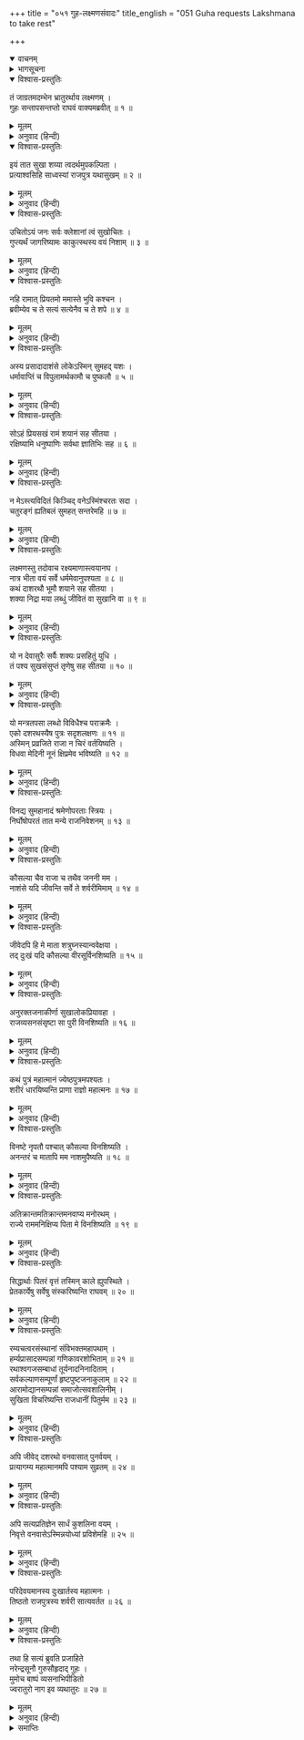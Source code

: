 +++
title = "०५१ गुह-लक्ष्मणसंवादः"
title_english = "051 Guha requests Lakshmana to take rest"

+++
<details open><summary>वाचनम्</summary>
<div caption="श्रीराम-हरिसीताराममूर्ति-घनपाठिभ्यां वचनम्" class="audioEmbed" src="https://archive.org/download/Ramayana-recitation-Sriram-harisItArAmamUrti-Ghanapaati-v2/Kanda_2/Kanda_2_AYK-051-Guha_Lakshmana_Samvadhaha.mp3"></div>
</details>

<details><summary>भागसूचना</summary>

51. निषादराज गुहके समक्ष लक्ष्मणका विलाप
</details>

<details open><summary>विश्वास-प्रस्तुतिः</summary>

तं जाग्रतमदम्भेन भ्रातुरर्थाय लक्ष्मणम् ।  
गुहः सन्तापसन्तप्तो राघवं वाक्यमब्रवीत् ॥ १ ॥
</details>

<details><summary>मूलम्</summary>

तं जाग्रतमदम्भेन भ्रातुरर्थाय लक्ष्मणम् ।  
गुहः सन्तापसन्तप्तो राघवं वाक्यमब्रवीत् ॥ १ ॥
</details>

<details><summary>अनुवाद (हिन्दी)</summary>

लक्ष्मणको अपने भाईके लिये स्वाभाविक अनुरागसे जागते देख निषादराज गुहको बड़ा संताप हुआ । उसने रघुकुलनन्दन लक्ष्मणसे कहा— ॥ १ ॥
</details>

<details open><summary>विश्वास-प्रस्तुतिः</summary>

इयं तात सुखा शय्या त्वदर्थमुपकल्पिता ।  
प्रत्याश्वसिहि साध्वस्यां राजपुत्र यथासुखम् ॥ २ ॥
</details>

<details><summary>मूलम्</summary>

इयं तात सुखा शय्या त्वदर्थमुपकल्पिता ।  
प्रत्याश्वसिहि साध्वस्यां राजपुत्र यथासुखम् ॥ २ ॥
</details>

<details><summary>अनुवाद (हिन्दी)</summary>

‘तात! राजकुमार! तुम्हारे लिये यह आराम देनेवाली शय्या तैयार है, इसपर सुखपूर्वक सोकर भलीभाँति विश्राम कर लो ॥ २ ॥
</details>

<details open><summary>विश्वास-प्रस्तुतिः</summary>

उचितोऽयं जनः सर्वः क्लेशानां त्वं सुखोचितः ।  
गुप्त्यर्थं जागरिष्यामः काकुत्स्थस्य वयं निशाम् ॥ ३ ॥
</details>

<details><summary>मूलम्</summary>

उचितोऽयं जनः सर्वः क्लेशानां त्वं सुखोचितः ।  
गुप्त्यर्थं जागरिष्यामः काकुत्स्थस्य वयं निशाम् ॥ ३ ॥
</details>

<details><summary>अनुवाद (हिन्दी)</summary>

‘यह (मैं) सेवक तथा इसके साथके सब लोग वनवासी होनेके कारण सब प्रकारके क्लेश सहन करनेके योग्य हैं (क्योंकि हम सबको कष्ट सहनेका अभ्यास है), परंतु तुम सुखमें ही पले हो, अतः उसीके योग्य हो (इसलिये सो जाओ) । हम सब लोग श्रीरामचन्द्रजीकी रक्षाके लिये रातभर जागते रहेंगे ॥ ३ ॥
</details>

<details open><summary>विश्वास-प्रस्तुतिः</summary>

नहि रामात् प्रियतमो ममास्ते भुवि कश्चन ।  
ब्रवीम्येव च ते सत्यं सत्येनैव च ते शपे ॥ ४ ॥
</details>

<details><summary>मूलम्</summary>

नहि रामात् प्रियतमो ममास्ते भुवि कश्चन ।  
ब्रवीम्येव च ते सत्यं सत्येनैव च ते शपे ॥ ४ ॥
</details>

<details><summary>अनुवाद (हिन्दी)</summary>

‘मैं सत्यकी ही शपथ खाकर तुमसे सत्य कहता हूँ कि इस भूतलपर मुझे श्रीरामसे बढ़कर प्रिय दूसरा कोई नहीं है ॥ ४ ॥
</details>

<details open><summary>विश्वास-प्रस्तुतिः</summary>

अस्य प्रसादादाशंसे लोकेऽस्मिन् सुमहद् यशः ।  
धर्मावाप्तिं च विपुलामर्थकामौ च पुष्कलौ ॥ ५ ॥
</details>

<details><summary>मूलम्</summary>

अस्य प्रसादादाशंसे लोकेऽस्मिन् सुमहद् यशः ।  
धर्मावाप्तिं च विपुलामर्थकामौ च पुष्कलौ ॥ ५ ॥
</details>

<details><summary>अनुवाद (हिन्दी)</summary>

‘इन श्रीरघुनाथजीके प्रसादसे ही मैं इस लोकमें महान् यश, विपुल धर्म-लाभ तथा प्रचुर अर्थ एवं भोग्य वस्तु पानेकी आशा करता हूँ ॥ ५ ॥
</details>

<details open><summary>विश्वास-प्रस्तुतिः</summary>

सोऽहं प्रियसखं रामं शयानं सह सीतया ।  
रक्षिष्यामि धनुष्पाणिः सर्वथा ज्ञातिभिः सह ॥ ६ ॥
</details>

<details><summary>मूलम्</summary>

सोऽहं प्रियसखं रामं शयानं सह सीतया ।  
रक्षिष्यामि धनुष्पाणिः सर्वथा ज्ञातिभिः सह ॥ ६ ॥
</details>

<details><summary>अनुवाद (हिन्दी)</summary>

‘अतः मैं अपने बन्धु-बान्धवोंके साथ हाथमें धनुष लेकर सीतासहित सोये हुए प्रियसखा श्रीरामकी सब प्रकारसे रक्षा करूँगा ॥ ६ ॥
</details>

<details open><summary>विश्वास-प्रस्तुतिः</summary>

न मेऽस्त्यविदितं किञ्चिद् वनेऽस्मिंश्चरतः सदा ।  
चतुरङ्गं ह्यतिबलं सुमहत् सन्तरेमहि ॥ ७ ॥
</details>

<details><summary>मूलम्</summary>

न मेऽस्त्यविदितं किञ्चिद् वनेऽस्मिंश्चरतः सदा ।  
चतुरङ्गं ह्यतिबलं सुमहत् सन्तरेमहि ॥ ७ ॥
</details>

<details><summary>अनुवाद (हिन्दी)</summary>

‘इस वनमें सदा विचरते रहनेके कारण मुझसे यहाँकी कोई बात छिपी नहीं है । हमलोग यहाँ शत्रुकी अत्यन्त शक्तिशालिनी विशाल चतुरङ्गिणी सेनाको भी अनायास ही जीत लेंगे’ ॥ ७ ॥
</details>

<details open><summary>विश्वास-प्रस्तुतिः</summary>

लक्ष्मणस्तु तदोवाच रक्ष्यमाणास्त्वयानघ ।  
नात्र भीता वयं सर्वे धर्ममेवानुपश्यता ॥ ८ ॥  
कथं दाशरथौ भूमौ शयाने सह सीतया ।  
शक्या निद्रा मया लब्धुं जीवितं वा सुखानि वा ॥ ९ ॥
</details>

<details><summary>मूलम्</summary>

लक्ष्मणस्तु तदोवाच रक्ष्यमाणास्त्वयानघ ।  
नात्र भीता वयं सर्वे धर्ममेवानुपश्यता ॥ ८ ॥  
कथं दाशरथौ भूमौ शयाने सह सीतया ।  
शक्या निद्रा मया लब्धुं जीवितं वा सुखानि वा ॥ ९ ॥
</details>

<details><summary>अनुवाद (हिन्दी)</summary>

यह सुनकर लक्ष्मणने कहा—‘निष्पाप निषादराज! तुम धर्मपर ही दृष्टि रखते हुए हमारी रक्षा करते हो, इसलिये इस स्थानपर हम सब लोगोंके लिये कोई भय नहीं है । फिर भी जब महाराज दशरथके ज्येष्ठ पुत्र सीताके साथ भूमिपर शयन कर रहे हैं, तब मेरे लिये उत्तम शय्यापर सोकर नींद लेना, जीवन-धारणके लिये स्वादिष्ट अन्न खाना अथवा दूसरे-दूसरे सुखोंको भोगना कैसे सम्भव हो सकता है? ॥ ८-९ ॥
</details>

<details open><summary>विश्वास-प्रस्तुतिः</summary>

यो न देवासुरैः सर्वैः शक्यः प्रसहितुं युधि ।  
तं पश्य सुखसंसुप्तं तृणेषु सह सीतया ॥ १० ॥
</details>

<details><summary>मूलम्</summary>

यो न देवासुरैः सर्वैः शक्यः प्रसहितुं युधि ।  
तं पश्य सुखसंसुप्तं तृणेषु सह सीतया ॥ १० ॥
</details>

<details><summary>अनुवाद (हिन्दी)</summary>

‘देखो! सम्पूर्ण देवता और असुर मिलकर भी युद्धमें जिनके वेगको नहीं सह सकते, वे ही श्रीराम इस समय सीताके साथ तिनकोंके ऊपर सुखसे सो रहे हैं ॥ १० ॥
</details>

<details open><summary>विश्वास-प्रस्तुतिः</summary>

यो मन्त्रतपसा लब्धो विविधैश्च पराक्रमैः ।  
एको दशरथस्यैष पुत्रः सदृशलक्षणः ॥ ११ ॥  
अस्मिन् प्रव्रजिते राजा न चिरं वर्तयिष्यति ।  
विधवा मेदिनी नूनं क्षिप्रमेव भविष्यति ॥ १२ ॥
</details>

<details><summary>मूलम्</summary>

यो मन्त्रतपसा लब्धो विविधैश्च पराक्रमैः ।  
एको दशरथस्यैष पुत्रः सदृशलक्षणः ॥ ११ ॥  
अस्मिन् प्रव्रजिते राजा न चिरं वर्तयिष्यति ।  
विधवा मेदिनी नूनं क्षिप्रमेव भविष्यति ॥ १२ ॥
</details>

<details><summary>अनुवाद (हिन्दी)</summary>

‘गायत्री आदि मन्त्रोंके जप, कृच्छ्रचान्द्रायण आदि तप तथा नाना प्रकारके पराक्रम (यज्ञानुष्ठान आदि प्रयत्न) करनेसे जो महाराज दशरथको अपने समान उत्तम लक्षणोंसे युक्त ज्येष्ठ पुत्रके रूपमें प्राप्त हुए हैं, उन्हीं इन श्रीरामके वनमें आ जानेसे अब राजा दशरथ अधिक कालतक जीवन धारण नहीं कर सकेंगे । जान पड़ता है, निश्चय ही यह पृथ्वी अब शीघ्र विधवा हो जायगी ॥ ११-१२ ॥
</details>

<details open><summary>विश्वास-प्रस्तुतिः</summary>

विनद्य सुमहानादं श्रमेणोपरताः स्त्रियः ।  
निर्घोषोपरतं तात मन्ये राजनिवेशनम् ॥ १३ ॥
</details>

<details><summary>मूलम्</summary>

विनद्य सुमहानादं श्रमेणोपरताः स्त्रियः ।  
निर्घोषोपरतं तात मन्ये राजनिवेशनम् ॥ १३ ॥
</details>

<details><summary>अनुवाद (हिन्दी)</summary>

‘तात! रनिवासकी स्त्रियाँ बड़े जोरसे आर्तनाद करके अधिक श्रमके कारण अब चुप हो गयी होंगी । मैं समझता हूँ, राजभवनका हाहाकार और चीत्कार अब शान्त हो गया होगा ॥ १३ ॥
</details>

<details open><summary>विश्वास-प्रस्तुतिः</summary>

कौसल्या चैव राजा च तथैव जननी मम ।  
नाशंसे यदि जीवन्ति सर्वे ते शर्वरीमिमाम् ॥ १४ ॥
</details>

<details><summary>मूलम्</summary>

कौसल्या चैव राजा च तथैव जननी मम ।  
नाशंसे यदि जीवन्ति सर्वे ते शर्वरीमिमाम् ॥ १४ ॥
</details>

<details><summary>अनुवाद (हिन्दी)</summary>

‘महारानी कौसल्या, राजा दशरथ तथा मेरी माता सुमित्रा—ये सब लोग आजकी राततक जीवित रहेंगे या नहीं, यह मैं नहीं कह सकता ॥ १४ ॥
</details>

<details open><summary>विश्वास-प्रस्तुतिः</summary>

जीवेदपि हि मे माता शत्रुघ्नस्यान्ववेक्षया ।  
तद् दुःखं यदि कौसल्या वीरसूर्विनशिष्यति ॥ १५ ॥
</details>

<details><summary>मूलम्</summary>

जीवेदपि हि मे माता शत्रुघ्नस्यान्ववेक्षया ।  
तद् दुःखं यदि कौसल्या वीरसूर्विनशिष्यति ॥ १५ ॥
</details>

<details><summary>अनुवाद (हिन्दी)</summary>

‘शत्रुघ्नकी बाट देखनेके कारण सम्भव है मेरी माता जीवित रह जाय, परंतु यदि वीरजननी कौसल्या श्रीरामके विरहमें नष्ट हो जायँगी तो यह हमलोगोंके लिये बड़े दुःखकी बात होगी ॥ १५ ॥
</details>

<details open><summary>विश्वास-प्रस्तुतिः</summary>

अनुरक्तजनाकीर्णा सुखालोकप्रियावहा ।  
राजव्यसनसंसृष्टा सा पुरी विनशिष्यति ॥ १६ ॥
</details>

<details><summary>मूलम्</summary>

अनुरक्तजनाकीर्णा सुखालोकप्रियावहा ।  
राजव्यसनसंसृष्टा सा पुरी विनशिष्यति ॥ १६ ॥
</details>

<details><summary>अनुवाद (हिन्दी)</summary>

‘जिसमें श्रीरामके अनुरागी मनुष्य भरे हुए हैं तथा जो सदा सुखका दर्शनरूप प्रिय वस्तुकी प्राप्ति करानेवाली रही है, वह अयोध्यापुरी राजा दशरथके निधनजनित दुःखसे युक्त होकर नष्ट हो जायगी ॥ १६ ॥
</details>

<details open><summary>विश्वास-प्रस्तुतिः</summary>

कथं पुत्रं महात्मानं ज्येष्ठपुत्रमपश्यतः ।  
शरीरं धारयिष्यन्ति प्राणा राज्ञो महात्मनः ॥ १७ ॥
</details>

<details><summary>मूलम्</summary>

कथं पुत्रं महात्मानं ज्येष्ठपुत्रमपश्यतः ।  
शरीरं धारयिष्यन्ति प्राणा राज्ञो महात्मनः ॥ १७ ॥
</details>

<details><summary>अनुवाद (हिन्दी)</summary>

‘अपने ज्येष्ठ पुत्र महात्मा श्रीरामको न देखनेपर महामना राजा दशरथके प्राण उनके शरीरमें कैसे टिके रह सकेंगे ॥ १७ ॥
</details>

<details open><summary>विश्वास-प्रस्तुतिः</summary>

विनष्टे नृपतौ पश्चात् कौसल्या विनशिष्यति ।  
अनन्तरं च मातापि मम नाशमुपैष्यति ॥ १८ ॥
</details>

<details><summary>मूलम्</summary>

विनष्टे नृपतौ पश्चात् कौसल्या विनशिष्यति ।  
अनन्तरं च मातापि मम नाशमुपैष्यति ॥ १८ ॥
</details>

<details><summary>अनुवाद (हिन्दी)</summary>

‘महाराजके नष्ट होनेपर देवी कौसल्या भी नष्ट हो जायँगी । तदनन्तर मेरी माता सुमित्रा भी नष्ट हुए बिना नहीं रहेंगी ॥ १८ ॥
</details>

<details open><summary>विश्वास-प्रस्तुतिः</summary>

अतिक्रान्तमतिक्रान्तमनवाप्य मनोरथम् ।  
राज्ये राममनिक्षिप्य पिता मे विनशिष्यति ॥ १९ ॥
</details>

<details><summary>मूलम्</summary>

अतिक्रान्तमतिक्रान्तमनवाप्य मनोरथम् ।  
राज्ये राममनिक्षिप्य पिता मे विनशिष्यति ॥ १९ ॥
</details>

<details><summary>अनुवाद (हिन्दी)</summary>

‘(महाराजकी इच्छा थी कि श्रीरामको राज्यपर अभिषिक्त करूँ) अपने उस मनोरथको न पाकर श्रीरामको राज्यपर स्थापित किये बिना ही ‘हाय! मेरा सब कुछ नष्ट हो गया, नष्ट हो गया’ ऐसा कहते हुए मेरे पिताजी अपने प्राणोंका परित्याग कर देंगे ॥ १९ ॥
</details>

<details open><summary>विश्वास-प्रस्तुतिः</summary>

सिद्धार्थाः पितरं वृत्तं तस्मिन् काले ह्युपस्थिते ।  
प्रेतकार्येषु सर्वेषु संस्करिष्यन्ति राघवम् ॥ २० ॥
</details>

<details><summary>मूलम्</summary>

सिद्धार्थाः पितरं वृत्तं तस्मिन् काले ह्युपस्थिते ।  
प्रेतकार्येषु सर्वेषु संस्करिष्यन्ति राघवम् ॥ २० ॥
</details>

<details><summary>अनुवाद (हिन्दी)</summary>

‘उनकी उस मृत्युका समय उपस्थित होनेपर जो लोग रहेंगे और मेरे मरे हुए पिता रघुकुलशिरोमणि दशरथका सभी प्रेतकार्योंमें संस्कार करेंगे, वे ही सफलमनोरथ और भाग्यशाली हैं ॥ २० ॥
</details>

<details open><summary>विश्वास-प्रस्तुतिः</summary>

रम्यचत्वरसंस्थानां संविभक्तमहापथाम् ।  
हर्म्यप्रासादसम्पन्नां गणिकावरशोभिताम् ॥ २१ ॥  
रथाश्वगजसम्बाधां तूर्यनादनिनादिताम् ।  
सर्वकल्याणसम्पूर्णां हृष्टपुष्टजनाकुलाम् ॥ २२ ॥  
आरामोद्यानसम्पन्नां समाजोत्सवशालिनीम् ।  
सुखिता विचरिष्यन्ति राजधानीं पितुर्मम ॥ २३ ॥
</details>

<details><summary>मूलम्</summary>

रम्यचत्वरसंस्थानां संविभक्तमहापथाम् ।  
हर्म्यप्रासादसम्पन्नां गणिकावरशोभिताम् ॥ २१ ॥  
रथाश्वगजसम्बाधां तूर्यनादनिनादिताम् ।  
सर्वकल्याणसम्पूर्णां हृष्टपुष्टजनाकुलाम् ॥ २२ ॥  
आरामोद्यानसम्पन्नां समाजोत्सवशालिनीम् ।  
सुखिता विचरिष्यन्ति राजधानीं पितुर्मम ॥ २३ ॥
</details>

<details><summary>अनुवाद (हिन्दी)</summary>

‘(यदि पिताजी जीवित रहे तो) रमणीय चबूतरों और चौराहोंके सुन्दर स्थानोंसे युक्त, पृथक्-पृथक् बने हुए विशाल राजमार्गोंसे अलंकृत, धनिकोंकी अट्टालिकाओं और देवमन्दिरों एवं राजभवनोंसे सम्पन्न, श्रेष्ठ वाराङ्गनाओंसे सुशोभित, रथों, घोड़ों और हाथियोंके आवागमनसे भरी हुई, विविध वाद्योंकी ध्वनियोंसे निनादित, समस्त कल्याणकारी वस्तुओंसे भरपूर, हृष्ट-पुष्ट मनुष्योंसे सेवित, पुष्पवाटिकाओं और उद्यानोंसे विभूषित तथा सामाजिक उत्सवोंसे सुशोभित हुई मेरे पिताकी राजधानी अयोध्यापुरीमें जो लोग विचरेंगे, वास्तवमें वे ही सुखी हैं ॥ २१—२३ ॥
</details>

<details open><summary>विश्वास-प्रस्तुतिः</summary>

अपि जीवेद् दशरथो वनवासात् पुनर्वयम् ।  
प्रत्यागम्य महात्मानमपि पश्याम सुव्रतम् ॥ २४ ॥
</details>

<details><summary>मूलम्</summary>

अपि जीवेद् दशरथो वनवासात् पुनर्वयम् ।  
प्रत्यागम्य महात्मानमपि पश्याम सुव्रतम् ॥ २४ ॥
</details>

<details><summary>अनुवाद (हिन्दी)</summary>

‘क्या मेरे पिता महाराज दशरथ हमलोगोंके लौटनेतक जीवित रहेंगे? क्या वनवाससे लौटकर उन उत्तम व्रतधारी महात्माका हम फिर दर्शन कर सकेंगे? ॥
</details>

<details open><summary>विश्वास-प्रस्तुतिः</summary>

अपि सत्यप्रतिज्ञेन सार्धं कुशलिना वयम् ।  
निवृत्ते वनवासेऽस्मिन्नयोध्यां प्रविशेमहि ॥ २५ ॥
</details>

<details><summary>मूलम्</summary>

अपि सत्यप्रतिज्ञेन सार्धं कुशलिना वयम् ।  
निवृत्ते वनवासेऽस्मिन्नयोध्यां प्रविशेमहि ॥ २५ ॥
</details>

<details><summary>अनुवाद (हिन्दी)</summary>

‘क्या वनवासकी इस अवधिके समाप्त होनेपर हमलोग सत्यप्रतिज्ञ श्रीरामके साथ कुशलपूर्वक अयोध्यापुरीमें प्रवेश कर सकेंगे?’ ॥ २५ ॥
</details>

<details open><summary>विश्वास-प्रस्तुतिः</summary>

परिदेवयमानस्य दुःखार्तस्य महात्मनः ।  
तिष्ठतो राजपुत्रस्य शर्वरी सात्यवर्तत ॥ २६ ॥
</details>

<details><summary>मूलम्</summary>

परिदेवयमानस्य दुःखार्तस्य महात्मनः ।  
तिष्ठतो राजपुत्रस्य शर्वरी सात्यवर्तत ॥ २६ ॥
</details>

<details><summary>अनुवाद (हिन्दी)</summary>

इस प्रकार दुःखसे आर्त होकर विलाप करते हुए महामना राजकुमार लक्ष्मणको वह सारी रात जागते ही बीती ॥ २६ ॥
</details>

<details open><summary>विश्वास-प्रस्तुतिः</summary>

तथा हि सत्यं ब्रुवति प्रजाहिते  
नरेन्द्रसूनौ गुरुसौहृदाद् गुहः ।  
मुमोच बाष्पं व्यसनाभिपीडितो  
ज्वरातुरो नाग इव व्यथातुरः ॥ २७ ॥
</details>

<details><summary>मूलम्</summary>

तथा हि सत्यं ब्रुवति प्रजाहिते  
नरेन्द्रसूनौ गुरुसौहृदाद् गुहः ।  
मुमोच बाष्पं व्यसनाभिपीडितो  
ज्वरातुरो नाग इव व्यथातुरः ॥ २७ ॥
</details>

<details><summary>अनुवाद (हिन्दी)</summary>

प्रजाके हितमें संलग्न रहनेवाले राजकुमार लक्ष्मण जब बड़े भाईके प्रति सौहार्दवश उपर्युक्तरूपसे यथार्थ बात कह रहे थे, उस समय उसे सुनकर निषादराज गुह दुःखसे पीड़ित हो उठा और व्यथासे व्याकुल हो ज्वरसे आतुर हुए हाथीकी भाँति आँसू बहाने लगा ॥ २७ ॥
</details>

<details><summary>समाप्तिः</summary>

इत्यार्षे श्रीमद्रामायणे वाल्मीकीये आदिकाव्येऽयोध्याकाण्डे एकपञ्चाशः सर्गः ॥ ५१ ॥  
इस प्रकार श्रीवाल्मीकिनिर्मित आर्षरामायण आदिकाव्यके अयोध्याकाण्डमें इक्यावनवाँ सर्ग पूरा हुआ ॥ ५१ ॥
</details>


